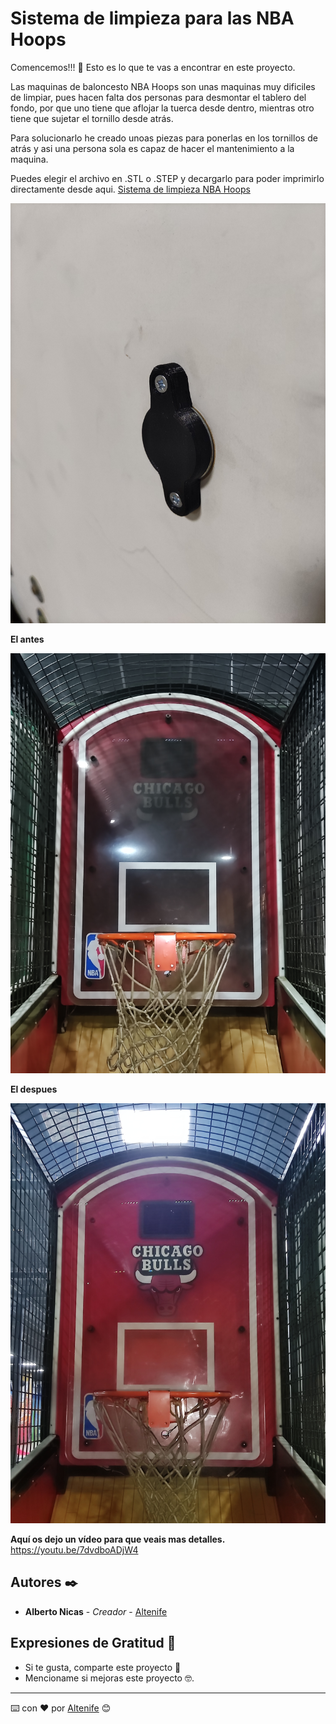 # Sistema de limpieza para las NBA Hoops

Comencemos!!! 🚀
Esto es lo que te vas a encontrar en este proyecto.

Las maquinas de baloncesto NBA Hoops son unas maquinas muy dificiles de limpiar, pues hacen falta dos personas para desmontar el tablero del fondo, por que uno tiene que aflojar la tuerca desde dentro, mientras otro tiene que sujetar el tornillo desde atrás.

Para solucionarlo he creado unoas piezas para ponerlas en los tornillos de atrás y asi una persona sola es capaz de hacer el mantenimiento a la maquina.

Puedes elegir el archivo en .STL o .STEP y decargarlo para poder imprimirlo directamente desde aqui.
[Sistema de limpieza NBA Hoops](https://github.com/altenife/Arcade-Bowling/tree/main/Tapa%20tornillos%20NBA/Archivos)


<p align="center">
  <img src="https://github.com/altenife/Arcade-Bowling/blob/main/Tapa%20tornillos%20NBA/Imagenes/Sujeta%20Tornillos%20NBA.jpg"></p>


**El antes**
<p align="center">
  <img src="https://github.com/altenife/Arcade-Bowling/blob/main/Tapa%20tornillos%20NBA/Imagenes/NBA%20antes.jpg"></p>
  
**El despues**  

<p align="center">
  <img src="https://github.com/altenife/Arcade-Bowling/blob/main/Tapa%20tornillos%20NBA/Imagenes/NBA%20despues.jpg"></p>
  
**Aquí os dejo un vídeo para que veais mas detalles.**  
https://youtu.be/7dvdboADjW4

## Autores ✒️

* **Alberto Nicas** - *Creador* - [Altenife](https://github.com/altenife)

## Expresiones de Gratitud 🎁

* Si te gusta, comparte este proyecto 📢
* Mencioname si mejoras este proyecto 🤓.

---
⌨️ con ❤️ por [Altenife](https://github.com/altenife) 😊
